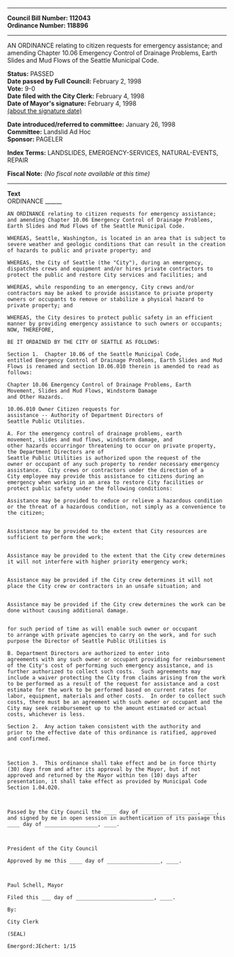 * * * * *  
  
**Council Bill Number: [](#h0)[](#h2)112043**   
**Ordinance Number: 118896**  
  
* * * * *  
  
AN ORDINANCE relating to citizen requests for emergency assistance; and amending Chapter 10.06 Emergency Control of Drainage Problems, Earth Slides and Mud Flows of the Seattle Municipal Code.  
  
**Status:** PASSED   
**Date passed by Full Council:** February 2, 1998   
**Vote:** 9-0   
**Date filed with the City Clerk:** February 4, 1998   
**Date of Mayor's signature:** February 4, 1998   
[(about the signature date)](/~public/approvaldate.htm)   
  
  
**Date introduced/referred to committee:** January 26, 1998   
**Committee:** Landslid Ad Hoc   
**Sponsor:** PAGELER   
  
**Index Terms:** LANDSLIDES, EMERGENCY-SERVICES, NATURAL-EVENTS, REPAIR  
  
**Fiscal Note:** *(No fiscal note available at this time)*  
  
* * * * *  
  
**Text**  
    ORDINANCE ______  
  
    AN ORDINANCE relating to citizen requests for emergency assistance;  
    and amending Chapter 10.06 Emergency Control of Drainage Problems,  
    Earth Slides and Mud Flows of the Seattle Municipal Code.  
  
    WHEREAS, Seattle, Washington, is located in an area that is subject to  
    severe weather and geologic conditions that can result in the creation  
    of hazards to public and private property; and  
  
    WHEREAS, the City of Seattle (the "City"), during an emergency,  
    dispatches crews and equipment and/or hires private contractors to  
    protect the public and restore City services and facilities; and  
  
    WHEREAS, while responding to an emergency, City crews and/or  
    contractors may be asked to provide assistance to private property  
    owners or occupants to remove or stabilize a physical hazard to  
    private property; and  
  
    WHEREAS, the City desires to protect public safety in an efficient  
    manner by providing emergency assistance to such owners or occupants;  
    NOW, THEREFORE,  
  
    BE IT ORDAINED BY THE CITY OF SEATTLE AS FOLLOWS:  
  
    Section 1.  Chapter 10.06 of the Seattle Municipal Code,  
    entitled Emergency Control of Drainage Problems, Earth Slides and Mud  
    Flows is renamed and section 10.06.010 therein is amended to read as  
    follows:  
  
    Chapter 10.06 Emergency Control of Drainage Problems, Earth   
    Movement, Slides and Mud Flows, Windstorm Damage  
    and Other Hazards.  
  
    10.06.010 Owner Citizen requests for  
    assistance -- Authority of Department Directors of  
    Seattle Public Utilities.  
  
    A. For the emergency control of drainage problems, earth   
    movement, slides and mud flows, windstorm damage, and  
    other hazards occurringor threatening to occur on private property,  
    the Department Directors are of  
    Seattle Public Utilities is authorized upon the request of the  
    owner or occupant of any such property to render necessary emergency  
    assistance.  City crews or contractors under the direction of a  
    City employee may provide this assistance to citizens during an  
    emergency when working in an area to restore City facilities or  
    protect public safety under the following conditions:  
  
    Assistance may be provided to reduce or relieve a hazardous condition  
    or the threat of a hazardous condition, not simply as a convenience to  
    the citizen;  
  
  
    Assistance may be provided to the extent that City resources are  
    sufficient to perform the work;  
  
  
    Assistance may be provided to the extent that the City crew determines  
    it will not interfere with higher priority emergency work;  
  
  
    Assistance may be provided if the City crew determines it will not  
    place the City crew or contractors in an unsafe situation; and  
  
  
    Assistance may be provided if the City crew determines the work can be  
    done without causing additional damage.  
  
  
    for such period of time as will enable such owner or occupant  
    to arrange with private agencies to carry on the work, and for such  
    purpose the Director of Seattle Public Utilities is  
  
    B. Department Directors are authorized to enter into  
    agreements with any such owner or occupant providing for reimbursement  
    of the City's cost of performing such emergency assistance, and is  
    further authorized to collect such costs.  Such agreements may  
    include a waiver protecting the City from claims arising from the work  
    to be performed as a result of the request for assistance and a cost  
    estimate for the work to be performed based on current rates for  
    labor, equipment, materials and other costs.  In order to collect such  
    costs, there must be an agreement with such owner or occupant and the  
    City may seek reimbursement up to the amount estimated or actual  
    costs, whichever is less.  
  
    Section 2.  Any action taken consistent with the authority and  
    prior to the effective date of this ordinance is ratified, approved  
    and confirmed.  
  
  
  
    Section 3.  This ordinance shall take effect and be in force thirty  
    (30) days from and after its approval by the Mayor, but if not  
    approved and returned by the Mayor within ten (10) days after  
    presentation, it shall take effect as provided by Municipal Code  
    Section 1.04.020.  
  
  
  
    Passed by the City Council the ____ day of __________________, ____,  
    and signed by me in open session in authentication of its passage this  
    ____ day of _________________, ____.  
  
        
  
    President of the City Council  
  
    Approved by me this ____ day of _________________, ____.  
  
        
  
    Paul Schell, Mayor  
  
    Filed this ___ day of _________________________, ____.  
  
    By:      
  
    City Clerk  
  
    (SEAL)  
  
    Emergord:JEchert: 1/15  
